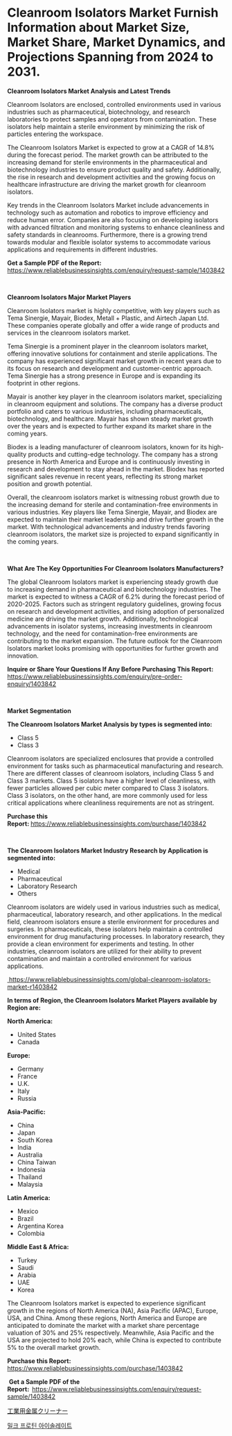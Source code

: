 <p><h1>Cleanroom Isolators Market Furnish Information about Market Size, Market Share, Market Dynamics, and Projections Spanning from 2024 to 2031.</h1></p><p><strong>Cleanroom Isolators Market Analysis and Latest Trends</strong></p>
<p><p>Cleanroom Isolators are enclosed, controlled environments used in various industries such as pharmaceutical, biotechnology, and research laboratories to protect samples and operators from contamination. These isolators help maintain a sterile environment by minimizing the risk of particles entering the workspace.</p><p>The Cleanroom Isolators Market is expected to grow at a CAGR of 14.8% during the forecast period. The market growth can be attributed to the increasing demand for sterile environments in the pharmaceutical and biotechnology industries to ensure product quality and safety. Additionally, the rise in research and development activities and the growing focus on healthcare infrastructure are driving the market growth for cleanroom isolators.</p><p>Key trends in the Cleanroom Isolators Market include advancements in technology such as automation and robotics to improve efficiency and reduce human error. Companies are also focusing on developing isolators with advanced filtration and monitoring systems to enhance cleanliness and safety standards in cleanrooms. Furthermore, there is a growing trend towards modular and flexible isolator systems to accommodate various applications and requirements in different industries.</p></p>
<p><strong>Get a Sample PDF of the Report:&nbsp;</strong> <a href="https://www.reliablebusinessinsights.com/enquiry/request-sample/1403842">https://www.reliablebusinessinsights.com/enquiry/request-sample/1403842</a></p>
<p>&nbsp;</p>
<p><strong>Cleanroom Isolators Major Market Players</strong></p>
<p><p>Cleanroom Isolators market is highly competitive, with key players such as Tema Sinergie, Mayair, Biodex, Metall + Plastic, and Airtech Japan Ltd. These companies operate globally and offer a wide range of products and services in the cleanroom isolators market.</p><p>Tema Sinergie is a prominent player in the cleanroom isolators market, offering innovative solutions for containment and sterile applications. The company has experienced significant market growth in recent years due to its focus on research and development and customer-centric approach. Tema Sinergie has a strong presence in Europe and is expanding its footprint in other regions.</p><p>Mayair is another key player in the cleanroom isolators market, specializing in cleanroom equipment and solutions. The company has a diverse product portfolio and caters to various industries, including pharmaceuticals, biotechnology, and healthcare. Mayair has shown steady market growth over the years and is expected to further expand its market share in the coming years.</p><p>Biodex is a leading manufacturer of cleanroom isolators, known for its high-quality products and cutting-edge technology. The company has a strong presence in North America and Europe and is continuously investing in research and development to stay ahead in the market. Biodex has reported significant sales revenue in recent years, reflecting its strong market position and growth potential.</p><p>Overall, the cleanroom isolators market is witnessing robust growth due to the increasing demand for sterile and contamination-free environments in various industries. Key players like Tema Sinergie, Mayair, and Biodex are expected to maintain their market leadership and drive further growth in the market. With technological advancements and industry trends favoring cleanroom isolators, the market size is projected to expand significantly in the coming years.</p></p>
<p>&nbsp;</p>
<p><strong>What Are The Key Opportunities For Cleanroom Isolators Manufacturers?</strong></p>
<p><p>The global Cleanroom Isolators market is experiencing steady growth due to increasing demand in pharmaceutical and biotechnology industries. The market is expected to witness a CAGR of 6.2% during the forecast period of 2020-2025. Factors such as stringent regulatory guidelines, growing focus on research and development activities, and rising adoption of personalized medicine are driving the market growth. Additionally, technological advancements in isolator systems, increasing investments in cleanroom technology, and the need for contamination-free environments are contributing to the market expansion. The future outlook for the Cleanroom Isolators market looks promising with opportunities for further growth and innovation.</p></p>
<p><strong>Inquire or Share Your Questions If Any Before Purchasing This Report:</strong> <a href="https://www.reliablebusinessinsights.com/enquiry/pre-order-enquiry/1403842">https://www.reliablebusinessinsights.com/enquiry/pre-order-enquiry/1403842</a></p>
<p>&nbsp;</p>
<p><strong>Market Segmentation</strong></p>
<p><strong>The Cleanroom Isolators Market Analysis by types is segmented into:</strong></p>
<p><ul><li>Class 5</li><li>Class 3</li></ul></p>
<p><p>Cleanroom isolators are specialized enclosures that provide a controlled environment for tasks such as pharmaceutical manufacturing and research. There are different classes of cleanroom isolators, including Class 5 and Class 3 markets. Class 5 isolators have a higher level of cleanliness, with fewer particles allowed per cubic meter compared to Class 3 isolators. Class 3 isolators, on the other hand, are more commonly used for less critical applications where cleanliness requirements are not as stringent.</p></p>
<p><strong>Purchase this Report:&nbsp;</strong><a href="https://www.reliablebusinessinsights.com/purchase/1403842">https://www.reliablebusinessinsights.com/purchase/1403842</a></p>
<p>&nbsp;</p>
<p><strong>The Cleanroom Isolators Market Industry Research by Application is segmented into:</strong></p>
<p><ul><li>Medical</li><li>Pharmaceutical</li><li>Laboratory Research</li><li>Others</li></ul></p>
<p><p>Cleanroom isolators are widely used in various industries such as medical, pharmaceutical, laboratory research, and other applications. In the medical field, cleanroom isolators ensure a sterile environment for procedures and surgeries. In pharmaceuticals, these isolators help maintain a controlled environment for drug manufacturing processes. In laboratory research, they provide a clean environment for experiments and testing. In other industries, cleanroom isolators are utilized for their ability to prevent contamination and maintain a controlled environment for various applications.</p></p>
<p><a href="https://www.reliablebusinessinsights.com/global-cleanroom-isolators-market-r1403842">&nbsp;https://www.reliablebusinessinsights.com/global-cleanroom-isolators-market-r1403842</a></p>
<p><strong>In terms of Region, the Cleanroom Isolators Market Players available by Region are:</strong></p>
<p>
    <p> <strong> North America: </strong>
        <ul>
            <li>United States</li>
            <li>Canada</li>
        </ul>
        </p> 
    <p> <strong> Europe: </strong>
        <ul>
            <li>Germany</li>
            <li>France</li>
            <li>U.K.</li>
            <li>Italy</li>
            <li>Russia</li>
        </ul>
        </p> 
    <p> <strong> Asia-Pacific: </strong>
        <ul>
            <li>China</li>
            <li>Japan</li>
            <li>South Korea</li>
            <li>India</li>
            <li>Australia</li>
            <li>China Taiwan</li>
            <li>Indonesia</li>
            <li>Thailand</li>
            <li>Malaysia</li>
        </ul>
        </p> 
    <p> <strong> Latin America: </strong>
        <ul>
            <li>Mexico</li>
            <li>Brazil</li>
            <li>Argentina Korea</li>
            <li>Colombia</li>
        </ul>
        </p> 
    <p> <strong> Middle East & Africa: </strong>
        <ul>
            <li>Turkey</li>
            <li>Saudi</li>
            <li>Arabia</li>
            <li>UAE</li>
            <li>Korea</li>
        </ul>
    </p>
    </p>
<p><p>The Cleanroom Isolators market is expected to experience significant growth in the regions of North America (NA), Asia Pacific (APAC), Europe, USA, and China. Among these regions, North America and Europe are anticipated to dominate the market with a market share percentage valuation of 30% and 25% respectively. Meanwhile, Asia Pacific and the USA are projected to hold 20% each, while China is expected to contribute 5% to the overall market growth.</p></p>
<p><strong>Purchase this Report: </strong><a href="https://www.reliablebusinessinsights.com/purchase/1403842">https://www.reliablebusinessinsights.com/purchase/1403842</a></p>
<p>&nbsp;<strong>Get a Sample PDF of the Report:&nbsp;&nbsp;</strong><a href="https://www.reliablebusinessinsights.com/enquiry/request-sample/1403842">https://www.reliablebusinessinsights.com/enquiry/request-sample/1403842</a></p>
<p><strong></strong></p>
<p><p><a href="https://github.com/pepo3k/Market-Research-Report-List-2/blob/main/7954929185719.md">工業用金属クリーナー</a></p><p><a href="https://github.com/vss5505pa7z1p/Market-Research-Report-List-3/blob/main/25283711074.md">밀크 프로틴 아이솔레이트</a></p></p>